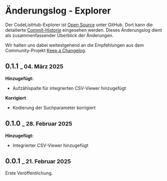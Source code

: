 # Änderungslog - Explorer

Der CodeListHub-Explorer ist [Open Source](https://github.com/openpotato/codelisthub.explorer) unter GitHub. Dort kann die detailierte [Commit-Historie](https://github.com/openpotato/codelisthub.explorer/commits/develop/) eingesehen werden. Dieses Änderungslog dient als zusammenfassender Überblick der Änderungen.

Wir halten uns dabei weitestgehend an die Empfehlungen aus dem Community-Projekt [Keep a Changelog](https://keepachangelog.com/de).

## 0.1.1 <small>_ 04. März 2025</small>

**Hinzugefügt:**

+ Aufzählspalte für integrierten CSV-Viewer hinzugefügt

**Korrigiert**

+ Kodierung der Suchparameter korrigiert

## 0.1.0 <small>_ 28. Februar 2025</small>

**Hinzugefügt:**

+ Integrierter CSV-Viewer hinzugefügt

## 0.0.1 <small>_ 21. Februar 2025</small>

Erste Veröffentlichung.